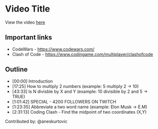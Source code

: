 # Video Title

View the video [here](https://www.youtube.com/watch?v=N8rmiFnExa8)

## Important links

* CodeWars - https://www.codewars.com/
* Clash of Code - https://www.codingame.com/multiplayer/clashofcode

## Outline

* [00:00] Introduction
* [17:25] How to multiply 2 numbers (example: 5 multiply 2 -> 10)
* [43:33] Is N divisble by X and Y (example: 10 divisible by 2 and 5 -> TRUE)
* [1:01:42] SPECIAL - 4200 FOLLOWERS ON TWITCH
* [1:23:35] Abbreviate a two word name  (example: Elon Musk -> E.M)
* [2:31:13] Coding Clash - Find the midpoint of two coordinates (X,Y)

Contributed by: @aneskurtovic
